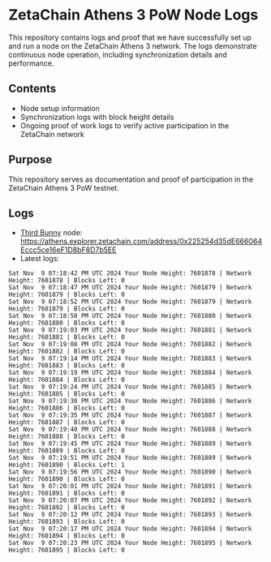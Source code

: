 # ZetaChain Athens 3 PoW Node Logs
This repository contains logs and proof that we have successfully set up and run a node on the ZetaChain Athens 3 network. The logs demonstrate continuous node operation, including synchronization details and performance.

## Contents
- Node setup information
- Synchronization logs with block height details
- Ongoing proof of work logs to verify active participation in the ZetaChain network

## Purpose
This repository serves as documentation and proof of participation in the ZetaChain Athens 3 PoW testnet.

## Logs

- [Third Bunny](https://thirdbunny.xyz/) node: https://athens.explorer.zetachain.com/address/0x225254d35dE666064Eccc5ce16eF1D8bF8D7b5EE
- Latest logs:
```
Sat Nov  9 07:18:42 PM UTC 2024 Your Node Height: 7601878 | Network Height: 7601878 | Blocks Left: 0
Sat Nov  9 07:18:47 PM UTC 2024 Your Node Height: 7601879 | Network Height: 7601879 | Blocks Left: 0
Sat Nov  9 07:18:52 PM UTC 2024 Your Node Height: 7601879 | Network Height: 7601879 | Blocks Left: 0
Sat Nov  9 07:18:58 PM UTC 2024 Your Node Height: 7601880 | Network Height: 7601880 | Blocks Left: 0
Sat Nov  9 07:19:03 PM UTC 2024 Your Node Height: 7601881 | Network Height: 7601881 | Blocks Left: 0
Sat Nov  9 07:19:08 PM UTC 2024 Your Node Height: 7601882 | Network Height: 7601882 | Blocks Left: 0
Sat Nov  9 07:19:14 PM UTC 2024 Your Node Height: 7601883 | Network Height: 7601883 | Blocks Left: 0
Sat Nov  9 07:19:19 PM UTC 2024 Your Node Height: 7601884 | Network Height: 7601884 | Blocks Left: 0
Sat Nov  9 07:19:24 PM UTC 2024 Your Node Height: 7601885 | Network Height: 7601885 | Blocks Left: 0
Sat Nov  9 07:19:30 PM UTC 2024 Your Node Height: 7601886 | Network Height: 7601886 | Blocks Left: 0
Sat Nov  9 07:19:35 PM UTC 2024 Your Node Height: 7601887 | Network Height: 7601887 | Blocks Left: 0
Sat Nov  9 07:19:40 PM UTC 2024 Your Node Height: 7601888 | Network Height: 7601888 | Blocks Left: 0
Sat Nov  9 07:19:45 PM UTC 2024 Your Node Height: 7601889 | Network Height: 7601889 | Blocks Left: 0
Sat Nov  9 07:19:51 PM UTC 2024 Your Node Height: 7601889 | Network Height: 7601890 | Blocks Left: 1
Sat Nov  9 07:19:56 PM UTC 2024 Your Node Height: 7601890 | Network Height: 7601890 | Blocks Left: 0
Sat Nov  9 07:20:01 PM UTC 2024 Your Node Height: 7601891 | Network Height: 7601891 | Blocks Left: 0
Sat Nov  9 07:20:07 PM UTC 2024 Your Node Height: 7601892 | Network Height: 7601892 | Blocks Left: 0
Sat Nov  9 07:20:12 PM UTC 2024 Your Node Height: 7601893 | Network Height: 7601893 | Blocks Left: 0
Sat Nov  9 07:20:17 PM UTC 2024 Your Node Height: 7601894 | Network Height: 7601894 | Blocks Left: 0
Sat Nov  9 07:20:23 PM UTC 2024 Your Node Height: 7601895 | Network Height: 7601895 | Blocks Left: 0
```
